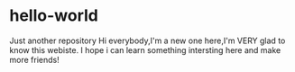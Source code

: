 # hello-world
Just another repository
Hi everybody,I'm a new one here,I'm VERY glad to know this webiste.
I hope i can learn something intersting here and make more friends!

